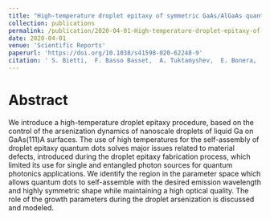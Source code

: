 ```yaml
---
title: "High-temperature droplet epitaxy of symmetric GaAs/AlGaAs quantum dots"
collection: publications
permalink: /publication/2020-04-01-High-temperature-droplet-epitaxy-of-symmetric-GaAsAlGaAs-quantum-dots
date: 2020-04-01
venue: 'Scientific Reports'
paperurl: 'https://doi.org/10.1038/s41598-020-62248-9'
citation: ' S. Bietti,  F. Basso Basset,  A. Tuktamyshev,  E. Bonera,  A. Fedorov,  S. Sanguinetti,  Scientific Reports 10, 6532 (2020).'
---
```

# Abstract

We introduce a high-temperature droplet epitaxy procedure, based on the control of the arsenization dynamics of nanoscale droplets of liquid Ga on GaAs(111)A surfaces. The use of high temperatures for the self-assembly of droplet epitaxy quantum dots solves major issues related to material defects, introduced during the droplet epitaxy fabrication process, which limited its use for single and entangled photon sources for quantum photonics applications. We identify the region in the parameter space which allows quantum dots to self-assemble with the desired emission wavelength and highly symmetric shape while maintaining a high optical quality. The role of the growth parameters during the droplet arsenization is discussed and modeled.
